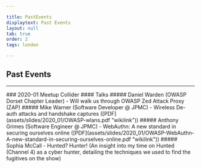 ```yaml
---

title: PastEvents
displaytext: Past Events
layout: null
tab: true
order: 2
tags: london

---
```


## Past Events

<hr>
### 2020-01 Meetup Collider  
#### Talks  
##### Daniel Warden (OWASP Dorset Chapter Leader) - Will walk us through OWASP Zed Attack Proxy (ZAP)  
##### Mike Warner (Software Developer @ JPMC) - Wireless De-auth attacks and handshake captures ([PDF](assets/slides/2020_01/OWASP-wlans.pdf "wikilink"))  
##### Anthony Grimes (Software Engineer @ JPMC) - WebAuthn: A new standard in securing ourselves online ([PDF](assets/slides/2020_01/OWASP-WebAuthn-A-new-standard-in-securing-ourselves-online.pdf "wikilink"))  
##### Sophia McCall - Hunted? Hunter! (An insight into my time on Hunted (Channel 4) as a cyber hunter, detailing the techniques we used to find the fugitives on the show)  

